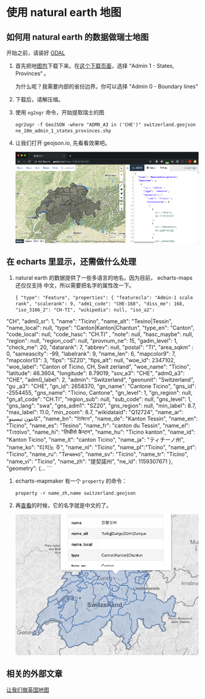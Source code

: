 # 使用 natural earth 地图

## 如何用 natural earth 的数据做瑞士地图

开始之前，请装好 [GDAL](../tools/gdal.md)

1. 首先把地[图包](https://www.naturalearthdata.com/http//www.naturalearthdata.com/download/10m/cultural/ne_10m_admin_1_states_provinces.zip)下载下来。在[这个下载页面](https://www.naturalearthdata.com/downloads/10m-cultural-vectors/)，选择 “Admin 1 - States, Provinces“ 。

    为什么呢？我需要内部的省份边界。你可以选择 "Admin 0 - Boundary lines"

1. 下载后，请解压缩。

1. 使用 `og2ogr` 命令，开始提取瑞士的图

    ```
    ogr2ogr -f GeoJSON -where "ADM0_A3 in ('CHE')" switzerland.geojson ne_10m_admin_1_states_provinces.shp
    ```

1. 让我们打开 geojson.io, 先看看效果吧。

    ![switzerland preview](../image/switzerland-preview.png)

## 在 echarts 里显示，还需做什么处理

1. natural earth 的数据提供了一些多语言的地名。因为目前， echarts-maps 还仅仅支持
中文，所以需要把名字的属性改一下。


    ```
    { "type": "Feature", "properties": { "featurecla": "Admin-1 scale rank", "scalerank": 9, "adm1_code": "CHE-168", "diss_me": 168, "iso_3166_2": "CH-TI", "wikipedia": null, "iso_a2":
"CH", "adm0_sr": 1, "name": "Ticino", "name_alt": "Tesino|Tessin", "name_local": null, "type": "Canton|Kanton|Chantun", "type_en": "Canton", "code_local": null, "code_hasc": "CH.TI"
, "note": null, "hasc_maybe": null, "region": null, "region_cod": null, "provnum_ne": 15, "gadm_level": 1, "check_me": 20, "datarank": 7, "abbrev": null, "postal": "TI", "area_sqkm"
: 0, "sameascity": -99, "labelrank": 9, "name_len": 6, "mapcolor9": 7, "mapcolor13": 3, "fips": "SZ20", "fips_alt": null, "woe_id": 2347102, "woe_label": "Canton of Ticino, CH, Swit
zerland", "woe_name": "Ticino", "latitude": 46.3604, "longitude": 8.79019, "sov_a3": "CHE", "adm0_a3": "CHE", "adm0_label": 2, "admin": "Switzerland", "geonunit": "Switzerland", "gu
_a3": "CHE", "gn_id": 2658370, "gn_name": "Cantone Ticino", "gns_id": -2554455, "gns_name": "Ticino, Cantone", "gn_level": 1, "gn_region": null, "gn_a1_code": "CH.TI", "region_sub": null, "sub_code": null, "gns_level": 1, "gns_lang": "swa", "gns_adm1": "SZ20", "gns_region": null, "min_label": 8.7, "max_label": 11.0, "min_zoom": 8.7, "wikidataid": "Q12724", "name_ar": "كانتون تيسينو", "name_bn": "তিকিনো", "name_de": "Kanton Tessin", "name_en": "Ticino", "name_es": "Tesino", "name_fr": "canton du Tessin", "name_el": "Τιτσίνο", "name_hi": "तिचीनो कैन्टन", "name_hu": "Ticino kanton", "name_id": "Kanton Ticino", "name_it": "canton Ticino", "name_ja": "ティチーノ州", "name_ko": "티치노 주", "name_nl": "Ticino", "name_pl":"Ticino", "name_pt": "Ticino", "name_ru": "Тичино", "name_sv": "Ticino", "name_tr": "Ticino", "name_vi": "Ticino", "name_zh": "提契諾州", "ne_id": 1159307671 }, "geometry": {...
    ```

1. echarts-mapmaker 有一个 `property` 的命令：

    ```
    property -r name_zh,name switzerland.geojson  
    ```

1. 再[查看](https://github.com/echarts-maps/echarts-countries-js/blob/master/geojson/shape-with-internal-borders/switzerland.geojson)的时候，它的名字就是中文的了。

    ![switzerland](../image/switzerland.png)

## 相关的外部文章

[让我们做英国地图](https://bost.ocks.org/mike/map/)